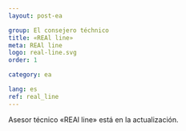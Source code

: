 ```yaml
---
layout: post-ea

group: El consejero téchnico
title: «REAl line»
meta: REAl line
logo: real-line.svg
order: 1

category: ea

lang: es
ref: real_line
---
```


Asesor técnico «REAl line» está en la actualización.
